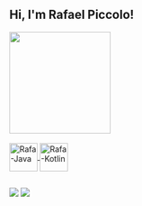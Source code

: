 ## Hi, I'm Rafael Piccolo!
<div>
  <a href="https://github.com/RafaelvPiccolo">
  <img height="180em" src="https://github-readme-stats.vercel.app/api?username=RafaelvPiccolo&show_icons=true&theme=react&include_all_commits=true&count_private=true&hide=prs,contribs"/>
<div>
<div style="display: inline_block"><br>
  <img align="center" alt="Rafa-Java" height="50" width="50" src="https://user-images.githubusercontent.com/74803340/114797531-c4929600-9d69-11eb-8375-e4338e7bfbfc.png">
  <img align="center" alt="Rafa-Kotlin" height="50" width="50" src="https://user-images.githubusercontent.com/74803340/114798242-4800b700-9d6b-11eb-97e6-0a2762a7cf0d.png">
</div>
  
  
##


  <div>
  <a href = "mailto: rafaelvpiccolo@gmail.com"><img src="https://img.shields.io/badge/-Gmail-%23EA4335?style=for-the-badge&logo=gmail&logoColor=white" target="_blank"></a>
  <a href="https://www.linkedin.com/in/rafaelviniciuspiccolo/" target="_blank"><img src="https://img.shields.io/badge/-LinkedIn-%230077B5?style=for-the-badge&logo=linkedin&logoColor=white" target="_blank"></a>








